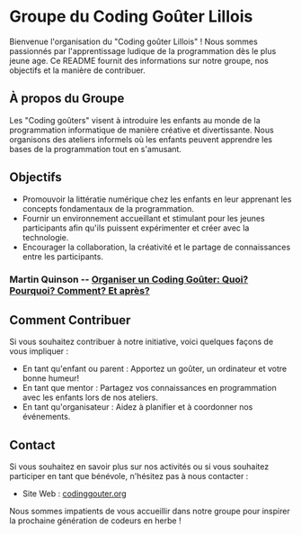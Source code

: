 # Groupe du Coding Goûter Lillois

Bienvenue l'organisation du "Coding goûter Lillois" ! Nous sommes passionnés par l'apprentissage ludique de la programmation dès le plus jeune age. Ce README fournit des informations sur notre groupe, nos objectifs et la manière de contribuer.

## À propos du Groupe

Les "Coding goûters" visent à introduire les enfants au monde de la programmation informatique de manière créative et divertissante. Nous organisons des ateliers informels où les enfants peuvent apprendre les bases de la programmation tout en s'amusant.

## Objectifs

- Promouvoir la littératie numérique chez les enfants en leur apprenant les concepts fondamentaux de la programmation.
- Fournir un environnement accueillant et stimulant pour les jeunes participants afin qu'ils puissent expérimenter et créer avec la technologie.
- Encourager la collaboration, la créativité et le partage de connaissances entre les participants.

### Martin Quinson -- [Organiser un Coding Goûter: Quoi? Pourquoi? Comment? Et après?](https://docplayer.fr/8410494-Organiser-un-coding-gouter.html)

## Comment Contribuer

Si vous souhaitez contribuer à notre initiative, voici quelques façons de vous impliquer :
- En tant qu'enfant ou parent : Apportez un goûter, un ordinateur et votre bonne humeur!
- En tant que mentor : Partagez vos connaissances en programmation avec les enfants lors de nos ateliers.
- En tant qu'organisateur : Aidez à planifier et à coordonner nos événements.


## Contact

Si vous souhaitez en savoir plus sur nos activités ou si vous souhaitez participer en tant que bénévole, n'hésitez pas à nous contacter :
- Site Web : [codinggouter.org](http://codinggouter.org/doku.php?id=lille)

Nous sommes impatients de vous accueillir dans notre groupe pour inspirer la prochaine génération de codeurs en herbe !
